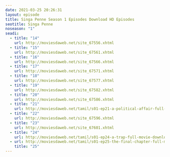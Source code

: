 ```yaml
---
date: 2021-03-25 20:26:31
layout: episode
title: Singa Penne Season 1 Episodes Download HD Episodes
seotitle: Singa Penne
noseason: "1"
seadi:
  - title: "14"
    url: http://moviesdaweb.net/site_67556.xhtml
  - title: "15"
    url: http://moviesdaweb.net/site_67561.xhtml
  - title: "16"
    url: http://moviesdaweb.net/site_67566.xhtml
  - title: "17"
    url: http://moviesdaweb.net/site_67571.xhtml
  - title: "18"
    url: http://moviesdaweb.net/site_67577.xhtml
  - title: "19"
    url: http://moviesdaweb.net/site_67582.xhtml
  - title: "20"
    url: http://moviesdaweb.net/site_67586.xhtml
  - title: "21"
    url: http://moviesdaweb.net/tamil/s01-ep21-a-political-affair-full-movie-download.html
  - title: "22"
    url: http://moviesdaweb.net/site_67596.xhtml
  - title: "23"
    url: http://moviesdaweb.net/site_67601.xhtml
  - title: "24"
    url: http://moviesdaweb.net/tamil/s01-ep24-a-trap-full-movie-download.html
  - url: http://moviesdaweb.net/tamil/s01-ep25-the-final-chapter-full-movie-download.html
    title: "25"
---
```

